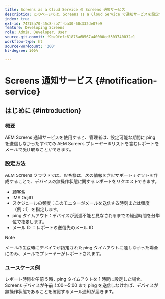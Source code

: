 ```yaml
---
title: Screens as a Cloud Service の Screens 通知サービス
description: このページでは、Screens as a Cloud Service で通知サービスを設定する方法について説明します。
index: true
exl-id: 74215a70-45c8-4b7f-ba30-60c332de07e9
feature: Developing Screens
role: Admin, Developer, User
source-git-commit: f9ba9fefc61876a60567a40000ed6303740032e1
workflow-type: ht
source-wordcount: '200'
ht-degree: 100%

---
```


# Screens 通知サービス {#notification-service}

## はじめに {#introduction}

### 概要

AEM Screens 通知サービスを使用すると、管理者は、設定可能な期間に ping を送信しなかったすべての AEM Screens プレーヤーのリストを含むレポートをメールで受け取ることができます。

### 設定方法

AEM Screens クラウドでは、お客様は、次の情報を含むサポートチケットを作成することで、デバイスの無操作状態に関するレポートをリクエストできます。

* 顧客名
* IMS OrgID
* スケジュールの頻度：このモニターがメールを送信する時刻または頻度（例：1）を指定します。
* ping タイムアウト：デバイスが到達不能と見なされるまでの経過時間を分単位で指定します。
* メール ID ：レポートの送信先のメール ID

>[!NOTE]
>メールの生成時にデバイスが指定された ping タイムアウトに達しなかった場合にのみ、メールでプレーヤーがレポートされます。

### ユースケース例

レポート時間を午前 5 時、ping タイムアウトを 1 時間に設定した場合、Screens デバイスが午前 4:00〜5:00 まで ping を送信しなければ、デバイスが無操作状態であることを確認するメール通知が届きます。

